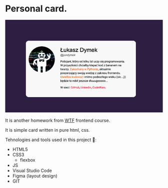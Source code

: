 # Personal card.

![Personal card image](img/figma_card.png)

It is another homework from [WTF](https://cotenfrontend.pl) frontend course.

It is simple card written in pure html, css.  

Tehnologies and tools used in this project 🚀:
- HTML5
- CSS3 
    - flexbox
- JS
- Visual Studio Code
- Figma (layout design)
- GIT







